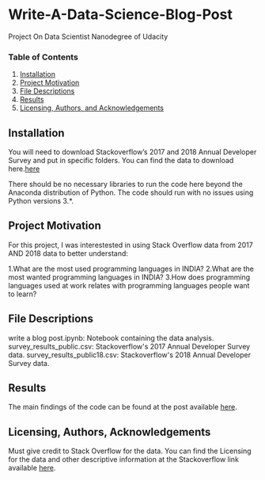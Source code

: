 # Write-A-Data-Science-Blog-Post
Project On Data Scientist Nanodegree of Udacity

### Table of Contents

1. [Installation](#installation)
2. [Project Motivation](#motivation)
3. [File Descriptions](#files)
4. [Results](#results)
5. [Licensing, Authors, and Acknowledgements](#licensing)

## Installation <a name="installation"></a>

You will need to download Stackoverflow’s 2017 and 2018 Annual Developer Survey and put in specific folders. You can find the data to download here.[here](https://insights.stackoverflow.com/survey)

There should be no necessary libraries to run the code here beyond the Anaconda distribution of Python.  The code should run with no issues using Python versions 3.*.

## Project Motivation<a name="motivation"></a>

For this project, I was interestested in using Stack Overflow data from 2017 AND 2018  data to better understand:

1.What are the most used programming languages in INDIA?
2.What are the most wanted programming languages in INDIA?
3.How does programming languages used at work relates with programming languages people want to learn?

## File Descriptions <a name="files"></a>

write a blog post.ipynb: Notebook containing the data analysis.
survey_results_public.csv: Stackoverflow's 2017 Annual Developer Survey data.
survey_results_public18.csv: Stackoverflow's 2018 Annual Developer Survey data.

## Results<a name="results"></a>

The main findings of the code can be found at the post available [here](https:).

## Licensing, Authors, Acknowledgements<a name="licensing"></a>

Must give credit to Stack Overflow for the data. You can find the Licensing for the data and other descriptive information at the Stackoverflow link available [here](https://insights.stackoverflow.com/survey).
